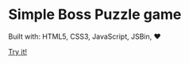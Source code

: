 # Simple Boss Puzzle game
Built with: HTML5, CSS3, JavaScript, JSBin, &hearts;

[Try it!](https://moondas.github.io/Boss-Puzzle-game/)
